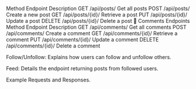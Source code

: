 Method	Endpoint	Description
GET	/api/posts/	Get all posts
POST	/api/posts/	Create a new post
GET	/api/posts/{id}/	Retrieve a post
PUT	/api/posts/{id}/	Update a post
DELETE	/api/posts/{id}/	Delete a post
🔹 Comments Endpoints
Method	Endpoint	Description
GET	/api/comments/	Get all comments
POST	/api/comments/	Create a comment
GET	/api/comments/{id}/	Retrieve a comment
PUT	/api/comments/{id}/	Update a comment
DELETE	/api/comments/{id}/	Delete a comment



Follow/Unfollow: Explains how users can follow and unfollow others.

Feed: Details the endpoint returning posts from followed users.

Example Requests and Responses.

